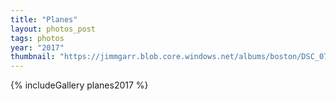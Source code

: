 ```yaml
---
title: "Planes"
layout: photos_post
tags: photos
year: "2017"
thumbnail: "https://jimmgarr.blob.core.windows.net/albums/boston/DSC_0738.jpg"
---
```


{% includeGallery planes2017 %}